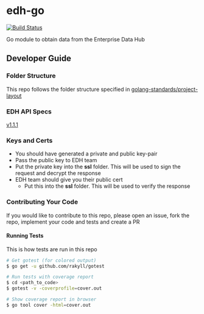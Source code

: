 # edh-go

[![Build Status](https://travis-ci.com/Salihan04/edh-go.svg?token=8qjDfnsQn45zaysJX5gL&branch=master)](https://travis-ci.com/Salihan04/edh-go)

Go module to obtain data from the Enterprise Data Hub

## Developer Guide

### Folder Structure

This repo follows the folder structure specified in [golang-standards/project-layout](https://github.com/golang-standards/project-layout)

### EDH API Specs

[v1.1.1](https://public.cloud.myinfo.gov.sg/edh/edh-tuo-specs.html)

### Keys and Certs

* You should have generated a private and public key-pair
* Pass the public key to EDH team
* Put the private key into the **ssl** folder. This will be used to sign the request and decrypt the response
* EDH team should give you their public cert
  * Put this into the **ssl** folder. This will be used to verify the response

### Contributing Your Code

If you would like to contribute to this repo, please open an issue, fork the repo, implement your code and tests and create a PR

#### Running Tests

This is how tests are run in this repo

```bash
# Get gotest (for colored output)
$ go get -u github.com/rakyll/gotest

# Run tests with coverage report
$ cd <path_to_code>
$ gotest -v -coverprofile=cover.out

# Show coverage report in browser
$ go tool cover -html=cover.out
```
